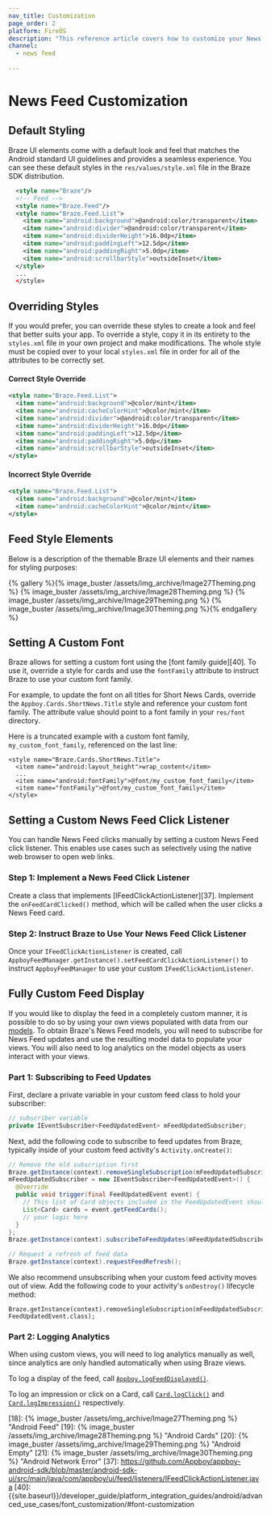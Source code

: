 ```yaml
---
nav_title: Customization
page_order: 2
platform: FireOS
description: "This reference article covers how to customize your News Feed in your Android application."
channel:
  - news feed
  
---
```


# News Feed Customization

## Default Styling

Braze UI elements come with a default look and feel that matches the Android standard UI guidelines and provides a seamless experience. You can see these default styles in the `res/values/style.xml` file in the Braze SDK distribution.

```xml
  <style name="Braze"/>
  <!-- Feed -->
  <style name="Braze.Feed"/>
  <style name="Braze.Feed.List">
    <item name="android:background">@android:color/transparent</item>
    <item name="android:divider">@android:color/transparent</item>
    <item name="android:dividerHeight">16.0dp</item>
    <item name="android:paddingLeft">12.5dp</item>
    <item name="android:paddingRight">5.0dp</item>
    <item name="android:scrollbarStyle">outsideInset</item>
  </style>
  ...
  </style>
```

## Overriding Styles

If you would prefer, you can override these styles to create a look and feel that better suits your app. To override a style, copy it in its entirety to the `styles.xml` file in your own project and make modifications. The whole style must be copied over to your local `styles.xml` file in order for all of the attributes to be correctly set.

#### Correct Style Override

```xml
<style name="Braze.Feed.List">
  <item name="android:background">@color/mint</item>
  <item name="android:cacheColorHint">@color/mint</item>
  <item name="android:divider">@android:color/transparent</item>
  <item name="android:dividerHeight">16.0dp</item>
  <item name="android:paddingLeft">12.5dp</item>
  <item name="android:paddingRight">5.0dp</item>
  <item name="android:scrollbarStyle">outsideInset</item>
</style>
```

#### Incorrect Style Override

```xml
<style name="Braze.Feed.List">
  <item name="android:background">@color/mint</item>
  <item name="android:cacheColorHint">@color/mint</item>
</style>
```

## Feed Style Elements

Below is a description of the themable Braze UI elements and their names for styling purposes:

{% gallery %}{% image_buster /assets/img_archive/Image27Theming.png %}
{% image_buster /assets/img_archive/Image28Theming.png %}
{% image_buster /assets/img_archive/Image29Theming.png %}
{% image_buster /assets/img_archive/Image30Theming.png %}{% endgallery %}

## Setting A Custom Font

Braze allows for setting a custom font using the [font family guide][40]. To use it, override a style for cards and use the `fontFamily` attribute to instruct Braze to use your custom font family.

For example, to update the font on all titles for Short News Cards, override the `Appboy.Cards.ShortNews.Title` style and reference your custom font family. The attribute value should point to a font family in your `res/font` directory.

Here is a truncated example with a custom font family, `my_custom_font_family`, referenced on the last line:

```
<style name="Braze.Cards.ShortNews.Title">
  <item name="android:layout_height">wrap_content</item>
  ...
  <item name="android:fontFamily">@font/my_custom_font_family</item>
  <item name="fontFamily">@font/my_custom_font_family</item>
</style>
```

## Setting a Custom News Feed Click Listener

You can handle News Feed clicks manually by setting a custom News Feed click listener. This enables use cases such as selectively using the native web browser to open web links.

### Step 1: Implement a News Feed Click Listener

Create a class that implements [IFeedClickActionListener][37]. Implement the `onFeedCardClicked()` method, which will be called when the user clicks a News Feed card.

### Step 2: Instruct Braze to Use Your News Feed Click Listener

Once your `IFeedClickActionListener` is created, call `AppboyFeedManager.getInstance().setFeedCardClickActionListener()` to instruct `AppboyFeedManager` to use your custom `IFeedClickActionListener`.

## Fully Custom Feed Display

If you would like to display the feed in a completely custom manner, it is possible to do so by using your own views populated with data from our [models][9]. To obtain Braze's News Feed models, you will need to subscribe for News Feed updates and use the resulting model data to populate your views. You will also need to log analytics on the model objects as users interact with your views.

### Part 1: Subscribing to Feed Updates

First, declare a private variable in your custom feed class to hold your subscriber:

```java
// subscriber variable
private IEventSubscriber<FeedUpdatedEvent> mFeedUpdatedSubscriber;
```

Next, add the following code to subscribe to feed updates from Braze, typically inside of your custom feed activity's `Activity.onCreate()`:

```java
// Remove the old subscription first
Braze.getInstance(context).removeSingleSubscription(mFeedUpdatedSubscriber, FeedUpdatedEvent.class);
mFeedUpdatedSubscriber = new IEventSubscriber<FeedUpdatedEvent>() {
  @Override
  public void trigger(final FeedUpdatedEvent event) {
    // This list of Card objects included in the FeedUpdatedEvent should be used to populate your News Feed views.
    List<Card> cards = event.getFeedCards();
    // your logic here
  }
};
Braze.getInstance(context).subscribeToFeedUpdates(mFeedUpdatedSubscriber);

// Request a refresh of feed data
Braze.getInstance(context).requestFeedRefresh();
```

We also recommend unsubscribing when your custom feed activity moves out of view. Add the following code to your activity's `onDestroy()` lifecycle method:

```
Braze.getInstance(context).removeSingleSubscription(mFeedUpdatedSubscriber, FeedUpdatedEvent.class);
```

### Part 2: Logging Analytics

When using custom views, you will need to log analytics manually as well, since analytics are only handled automatically when using Braze views.

To log a display of the feed, call [`Appboy.logFeedDisplayed()`][6].

To log an impression or click on a Card, call [`Card.logClick()`][7] and [`Card.logImpression()`][8] respectively.


[6]: https://appboy.github.io/appboy-android-sdk/javadocs/com/appboy/Appboy.html#logFeedDisplayed--
[7]: https://appboy.github.io/appboy-android-sdk/javadocs/com/appboy/models/cards/Card.html#logClick--
[8]: https://appboy.github.io/appboy-android-sdk/javadocs/com/appboy/models/cards/Card.html#logImpression--
[9]: {{site.baseurl}}/developer_guide/platform_integration_guides/android/news_feed/card_types/#card-types
[18]: {% image_buster /assets/img_archive/Image27Theming.png %} "Android Feed"
[19]: {% image_buster /assets/img_archive/Image28Theming.png %} "Android Cards"
[20]: {% image_buster /assets/img_archive/Image29Theming.png %} "Android Empty"
[21]: {% image_buster /assets/img_archive/Image30Theming.png %} "Android Network Error"
[37]: https://github.com/Appboy/appboy-android-sdk/blob/master/android-sdk-ui/src/main/java/com/appboy/ui/feed/listeners/IFeedClickActionListener.java
[40]: {{site.baseurl}}/developer_guide/platform_integration_guides/android/advanced_use_cases/font_customization/#font-customization
